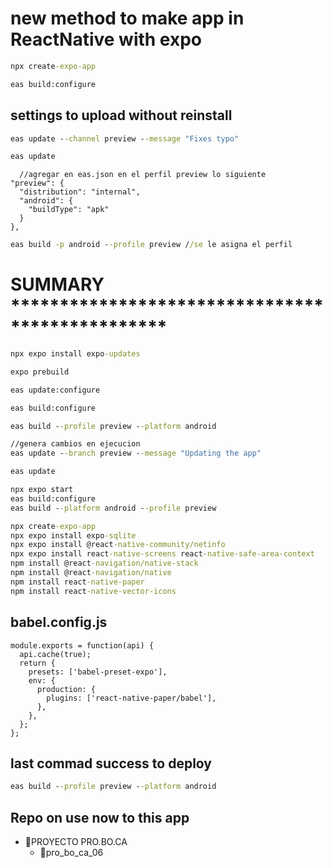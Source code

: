# new method to make app in ReactNative with expo


```cmd
npx create-expo-app
```

```cmd
eas build:configure
```

## settings to upload without reinstall
```cmd
eas update --channel preview --message "Fixes typo"
```

```cmd
eas update
```


```node
  //agregar en eas.json en el perfil preview lo siguiente
"preview": {
  "distribution": "internal",
  "android": {
    "buildType": "apk"
  }
},
```

```cmd
eas build -p android --profile preview //se le asigna el perfil
```

# SUMMARY ************************************************

```cmd
npx expo install expo-updates
```

```cmd
expo prebuild
```

```cmd
eas update:configure
```

```cmd
eas build:configure
```

```cmd
eas build --profile preview --platform android
```

```cmd
//genera cambios en ejecucion
eas update --branch preview --message "Updating the app"
```
```cmd
eas update
```
```cmd
npx expo start
eas build:configure
eas build --platform android --profile preview

npx create-expo-app
npx expo install expo-sqlite
npx expo install @react-native-community/netinfo
npx expo install react-native-screens react-native-safe-area-context
npm install @react-navigation/native-stack
npm install @react-navigation/native
npm install react-native-paper        
npm install react-native-vector-icons
```

## babel.config.js
```node
module.exports = function(api) {
  api.cache(true);
  return {
    presets: ['babel-preset-expo'],
    env: {
      production: {
        plugins: ['react-native-paper/babel'],
      },
    },
  };
};
```


## last commad success to deploy
```cmd
eas build --profile preview --platform android
```

## Repo on use now to this app

+ 📁PROYECTO PRO.BO.CA
  + 📁pro_bo_ca_06